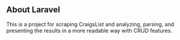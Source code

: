 ## About Laravel

This is a project for scraping CraigsList and analyzing, parsing, and presenting the results in a more readable way with CRUD features. 
